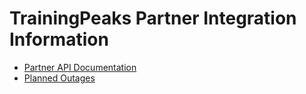 # TrainingPeaks Partner Integration Information

* [Partner API Documentation](../../wiki)
* [Planned Outages](../../wiki/Planned-Outages)
